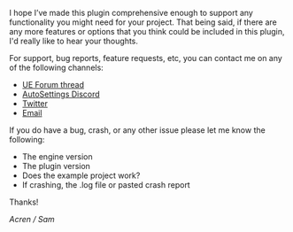 I hope I’ve made this plugin comprehensive enough to support any functionality you might need for your project. That being said, if there are any more features or options that you think could be included in this plugin, I'd really like to hear your thoughts.

For support, bug reports, feature requests, etc, you can contact me on any of the following channels:

- [UE Forum thread](https://forums.unrealengine.com/unreal-engine/marketplace/1354733-auto-settings-game-options-and-input-binding-toolkit)
- [AutoSettings Discord](https://discord.gg/EzgeRNB)
- [Twitter](https://twitter.com/itsAcren)
- [Email](mailto:acren.marketplace@gmail.com)

If you do have a bug, crash, or any other issue please let me know the following:

- The engine version
- The plugin version
- Does the example project work?
- If crashing, the .log file or pasted crash report

Thanks!

*Acren / Sam*